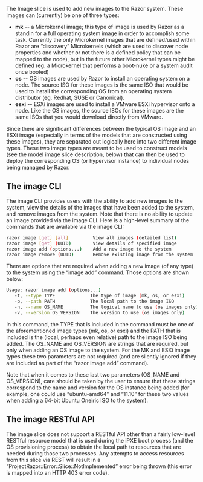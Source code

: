 The Image slice is used to add new images to the Razor system. These images can (currently) be one of three types:

* **mk** -- a Microkernel image; this type of image is used by Razor as a standin for a full operating system image in order to accomplish some task. Currently the only Microkernel images that are defined/used within Razor are “discovery” Microkernels (which are used to discover node properties and whether or not there is a defined policy that can be mapped to the node), but in the future other Microkernel types might be defined (eg. a Microkernel that performs a boot-nuke or a system audit once booted)
* **os** -- OS images are used by Razor to install an operating system on a node. The source ISO for these images is the same ISO that would be used to install the corresponding OS from an operating system distributor (eg. Redhat, SUSE or Canonical).
* **esxi** -- ESXi images are used to install a VMware ESXi hypervisor onto a node. Like the OS images, the source ISOs for these images are the same ISOs that you would download directly from VMware.

Since there are significant differences between the typical OS image and an ESXi image (especially in terms of the models that are constructed using these images), they are separated out logically here into two different image types. These two image types are meant to be used to construct models (see the model image slice description, below) that can then be used to deploy the corresponding OS (or hypervisor instance) to individual nodes being managed by Razor.

## The image CLI

The image CLI provides users with the ability to add new images to the system, view the details of the images that have been added to the system, and remove images from the system. Note that there is no ability to update an image provided via the image CLI. Here is a high-level summary of the commands that are available via the image CLI:
```bash
razor image [get] [all]         View all images (detailed list)
razor image [get] (UUID)        View details of specified image
razor image add (options...)    Add a new image to the system
razor image remove (UUID)       Remove existing image from the system
```
There are options that are required when adding a new image (of any type) to the system using the “image add” command. Those options are shown below:
```bash
Usage: razor image add (options...)
   -t, --type TYPE             The type of image (mk, os, or esxi)
   -p, --path PATH             The local path to the image ISO
   -n, --name OS_NAME          The logical name to use (os images only)
   -v, --version OS_VERSION    The version to use (os images only)
```
In this command, the TYPE  that is included in the command must be one of the aforementioned image types (mk, os, or esxi) and the PATH that is included is the (local, perhaps even relative) path to the image ISO being added. The OS_NAME and OS_VERSION are strings that are required, but only when adding an OS image to the system. For the MK and ESXi image types these two parameters are not required (and are silently ignored if they are included as part of the “razor image add” command).

Note that when it comes to these last two parameters (OS_NAME and OS_VERSION), care should be taken by the user to ensure that these strings correspond to the name and version for the OS instance being added (for example, one could use “ubuntu-amd64” and “11.10” for these two values when adding a 64-bit Ubuntu Oneiric ISO to the system).

## The image RESTful API

The image slice does not support a RESTful API other than a fairly low-level RESTful resource model that is used during the iPXE boot process (and the OS provisioning process) to obtain the local path to resources that are needed during those two processes. Any attempts to access resources from this slice via REST will result in a “ProjectRazor::Error::Slice::NotImplemented” error being thrown (this error is mapped into an HTTP 403 error code).